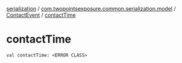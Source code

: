 [serialization](../../index.md) / [com.twopointsexposure.common.serialization.model](../index.md) / [ContactEvent](index.md) / [contactTime](./contact-time.md)

# contactTime

`val contactTime: <ERROR CLASS>`